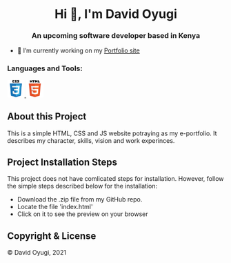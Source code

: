 <h1 align="center">Hi 👋, I'm David Oyugi</h1>
<h3 align="center">An upcoming software developer based in Kenya</h3>

- 🔭 I’m currently working on my [Portfolio site](#)


<h3 align="left">Languages and Tools:</h3>
<p align="left"> <a href="https://getbootstrap.com" target="_blank"> <img src="https://raw.githubusercontent.com/devicons/devicon/master/icons/css3/css3-original-wordmark.svg" alt="css3" width="40" height="40"/> </a> <a href="https://www.w3.org/html/" target="_blank"> <img src="https://raw.githubusercontent.com/devicons/devicon/master/icons/html5/html5-original-wordmark.svg" alt="html5" width="40" height="40"/> </a> </p>

<h2>About this Project</h2>
<p align="left">This is a simple HTML, CSS and JS website potraying as my e-portfolio. It describes my character, skills, vision and work experinces.</p>

<h2>Project Installation Steps</h2>
<p>This project does not have comlicated steps for installation. However, follow the simple steps described below for the installation:</p>

* Download the .zip file from my GitHub repo.
* Locate the file 'index.html'
* Click on it to see the preview on your browser

<h2>Copyright & License</h2>
&copy David Oyugi, 2021
